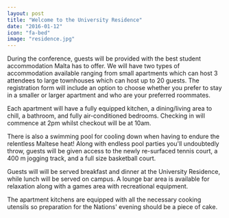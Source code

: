 ```yaml
---
layout: post
title: "Welcome to the University Residence"
date: "2016-01-12"
icon: "fa-bed"
image: "residence.jpg"
---
```


During the conference, guests will be provided with the best student accommodation Malta has to offer. We will have two types of accommodation available ranging from small apartments which can host 3 attendees to large townhouses which can host up to 20 guests. The registration form will include an option to choose whether you prefer to stay in a smaller or larger apartment and who are your preferred roommates.

Each apartment will have a fully equipped kitchen, a dining/living area to chill, a bathroom, and fully air-conditioned bedrooms. Checking in will commence at 2pm whilst checkout will be at 10am.

There is also a swimming pool for cooling down when having to endure the relentless Maltese heat! Along with endless pool parties you'll undoubtedly throw, guests will be given access to the newly re-surfaced tennis court, a 400 m jogging track, and a full size basketball court.

Guests will will be served breakfast and dinner at the University Residence, while lunch will be served on campus. A lounge bar area is available for relaxation along with a games area with recreational equipment.

The apartment kitchens are equipped with all the necessary cooking utensils so preparation for the Nations' evening should be a piece of cake.
